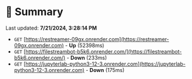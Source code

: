 # 📖 Summary
Last updated: **7/21/2024, 3:28:14 PM**

- `GET` [https://restreamer-09gx.onrender.com](https://restreamer-09gx.onrender.com) - **Up** (52398ms)
- `GET` [https://filestreambot-b5k6.onrender.com/](https://filestreambot-b5k6.onrender.com/) - **Down** (233ms)
- `GET` [https://jupyterlab-python3-12-3.onrender.com](https://jupyterlab-python3-12-3.onrender.com) - **Down** (175ms)

